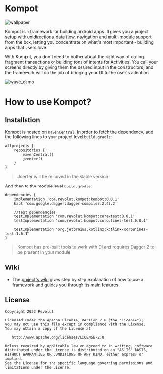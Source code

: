 # Kompot

![wallpaper](https://user-images.githubusercontent.com/17656589/171048602-3c8b83c1-4dec-419d-9435-484741458aa8.png)

Kompot is a framework for building android apps. It gives you a project setup with unidirectional data flow, navigation and multi-module support from the box, letting you concentrate on what's most important - building apps that users love.

With Kompot, you don't need to bother about the right way of calling fragment transactions or building tons of intents for Activities. You call your screens directly by giving them the desired input in the constructors, and the framework will do the job of bringing your UI to the user's attention

![wave_demo](https://user-images.githubusercontent.com/17656589/171048667-ecf071ca-2962-4c8a-8639-bb9a3ca289bf.gif)

# How to use Kompot?

## Installation

Kompot is hosted on `mavenCentral`. In order to fetch the dependency, add the following lines to your project level `build.gradle`:

```
allprojects {
    repositories {
        mavenCentral()
        jcenter()
    }
}
```

> Jcenter will be removed in the stable version

And then to the module level `build.gradle`:

```
dependencies {
    implementation 'com.revolut.kompot:kompot:0.0.1'
    kapt 'com.google.dagger:dagger-compiler:2.40.2'
    
    //test dependencies
    testImplementation 'com.revolut.kompot:core-test:0.0.1'
    testImplementation 'com.revolut.kompot:coroutines-test:0.0.1'
    
    testImplementation "org.jetbrains.kotlinx:kotlinx-coroutines-test:1.6.1"
}
```
> Kompot has pre-built tools to work with DI and requires Dagger 2 to be present in your module

## Wiki

* The [project's wiki][] gives step by step explanation of how to use a framework and guides you through its main features

[project's wiki]: https://github.com/revolut-mobile/kompot/wiki


## License


    Copyright 2022 Revolut

    Licensed under the Apache License, Version 2.0 (the "License");
    you may not use this file except in compliance with the License.
    You may obtain a copy of the License at

       http://www.apache.org/licenses/LICENSE-2.0

    Unless required by applicable law or agreed to in writing, software
    distributed under the License is distributed on an "AS IS" BASIS,
    WITHOUT WARRANTIES OR CONDITIONS OF ANY KIND, either express or implied.
    See the License for the specific language governing permissions and
    limitations under the License.
